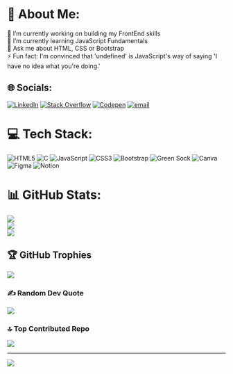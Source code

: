 # 💫 About Me:
🔭 I’m currently working on building my FrontEnd skills <br>🌱 I’m currently learning JavaScript Fundamentals<br>💬 Ask me about HTML, CSS or Bootstrap<br>⚡ Fun fact: I'm convinced that 'undefined' is JavaScript's way of saying 'I have no idea what you're doing.'


## 🌐 Socials:
[![LinkedIn](https://img.shields.io/badge/LinkedIn-%230077B5.svg?logo=linkedin&logoColor=white)](https://linkedin.com/in/nandana-r-mridul) [![Stack Overflow](https://img.shields.io/badge/-Stackoverflow-FE7A16?logo=stack-overflow&logoColor=white)](https://stackoverflow.com/users/nandana-r) [![Codepen](https://img.shields.io/badge/Codepen-000000?logo=codepen&logoColor=white)](https://codepen.io/Nandana-R-the-builder) [![email](https://img.shields.io/badge/Email-D14836?logo=gmail&logoColor=white)](mailto:nandana.rm99@gmail.com) 

# 💻 Tech Stack:
![HTML5](https://img.shields.io/badge/html5-%23E34F26.svg?style=plastic&logo=html5&logoColor=white) ![C](https://img.shields.io/badge/c-%2300599C.svg?style=plastic&logo=c&logoColor=white) ![JavaScript](https://img.shields.io/badge/javascript-%23323330.svg?style=plastic&logo=javascript&logoColor=%23F7DF1E) ![CSS3](https://img.shields.io/badge/css3-%231572B6.svg?style=plastic&logo=css3&logoColor=white) ![Bootstrap](https://img.shields.io/badge/bootstrap-%238511FA.svg?style=plastic&logo=bootstrap&logoColor=white) ![Green Sock](https://img.shields.io/badge/green%20sock-88CE02?style=plastic&logo=greensock&logoColor=white) ![Canva](https://img.shields.io/badge/Canva-%2300C4CC.svg?style=plastic&logo=Canva&logoColor=white) ![Figma](https://img.shields.io/badge/figma-%23F24E1E.svg?style=plastic&logo=figma&logoColor=white) ![Notion](https://img.shields.io/badge/Notion-%23000000.svg?style=plastic&logo=notion&logoColor=white)
# 📊 GitHub Stats:
![](https://github-readme-stats.vercel.app/api?username=nandanaRMridul&theme=neon&hide_border=false&include_all_commits=true&count_private=false)<br/>
![](https://nirzak-streak-stats.vercel.app/?user=nandanaRMridul&theme=neon&hide_border=false)<br/>
![](https://github-readme-stats.vercel.app/api/top-langs/?username=nandanaRMridul&theme=neon&hide_border=false&include_all_commits=true&count_private=false&layout=compact)

## 🏆 GitHub Trophies
![](https://github-profile-trophy.vercel.app/?username=nandanaRMridul&theme=neon&no-frame=false&no-bg=true&margin-w=4)

### ✍️ Random Dev Quote
![](https://quotes-github-readme.vercel.app/api?type=horizontal&theme=dark)

### 🔝 Top Contributed Repo
![](https://github-contributor-stats.vercel.app/api?username=nandanaRMridul&limit=5&theme=neon&combine_all_yearly_contributions=true)

---
[![](https://visitcount.itsvg.in/api?id=nandanaRMridul&icon=8&color=0)](https://visitcount.itsvg.in)

<!-- Proudly created with GPRM ( https://gprm.itsvg.in ) -->
